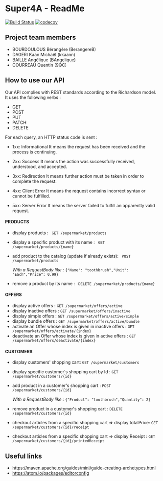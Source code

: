 # Super4A - ReadMe 

[![Build Status](https://travis-ci.org/BerangereB/super4A.svg?branch=master)](https://travis-ci.org/BerangereB/super4A) [![codecov](https://codecov.io/gh/BerangereB/super4A/branch/master/graph/badge.svg)](https://codecov.io/gh/BerangereB/super4A)


## Project team members

- BOURDOULOUS Bérangère (BerangereB)
- DAGERI Kaan Michaël (kkaann)
- BAILLE Angélique (BAngelique)
- COURREAU Quentin (9QC)

## How to use our API

Our API complies with REST standards according to the Richardson model. It uses the following
verbs :
- GET
- POST
- PUT
- PATCH
- DELETE

For each query, an HTTP status code is sent : 

- 1xx: Informational
It means the request has been received and the process is continuing.

- 2xx: Success
It means the action was successfully received, understood, and accepted.

- 3xx: Redirection
It means further action must be taken in order to complete the request.

- 4xx: Client Error
It means the request contains incorrect syntax or cannot be fulfilled.

- 5xx: Server Error
It means the server failed to fulfill an apparently valid request.

#### PRODUCTS 

- display products : ``` GET /supermarket/products```
- display a specific product with its name : ``` GET /supermarket/products/{name}```
- add product to the catalog (update if already exists): ``` POST /supermarket/products```

	_With a RequestBody like :_
	```{"Name": "toothbrush","Unit": "Each","Price": 0.99}```
- remove a product by its name : ``` DELETE /supermarket/products/{name}```

#### OFFERS

- display active offers : ```GET /supermarket/offers/active```
- display inactive offers : ```GET /supermarket/offers/inactive```
- display simple offers : ```GET /supermarket/offers/active/simple```
- display bundle offers : ```GET /supermarket/offers/active/bundle```
- activate an Offer whose index is given in inactive offers : ```GET /supermarket/offers/activate/{index}```
- deactivate an Offer whose index is given in active offers : ```GET /supermarket/offers/deactivate/{index}```


#### CUSTOMERS

- display customers' shopping cart: ```GET /supermarket/customers```
- display specific customer's shopping cart by Id : ```GET /supermarket/customers/{id}```
- add product in a customer's shopping cart : ```POST /supermarket/customers/{id}```

	_With a RequestBody like :_
	```{"Product": "toothbrush","Quantity": 2}```
- remove product in a customer's shopping cart : ```DELETE /supermarket/customers/{id}```

- checkout articles from a specific shopping cart => display totalPrice: ```GET /supermarket/customers/{id}/receipt```
- checkout articles from a specific shopping cart => display Receipt : ```GET /supermarket/customers/{id}/printedReceipt```


## Useful links

- https://maven.apache.org/guides/mini/guide-creating-archetypes.html
- https://atom.io/packages/editorconfig
